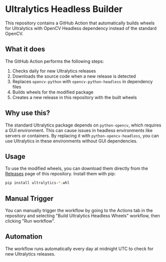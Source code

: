 # Ultralytics Headless Builder

This repository contains a GitHub Action that automatically builds wheels for Ultralytics with OpenCV Headless dependency instead of the standard OpenCV.

## What it does

The GitHub Action performs the following steps:

1. Checks daily for new Ultralytics releases
2. Downloads the source code when a new release is detected
3. Replaces `opencv-python` with `opencv-python-headless` in dependency files
4. Builds wheels for the modified package
5. Creates a new release in this repository with the built wheels

## Why use this?

The standard Ultralytics package depends on `python-opencv`, which requires a GUI environment. This can cause issues in headless environments like servers or containers. By replacing it with `python-opencv-headless`, you can use Ultralytics in these environments without GUI dependencies.

## Usage

To use the modified wheels, you can download them directly from the [Releases](../../releases) page of this repository. Install them with pip:

```bash
pip install ultralytics-*.whl
```

## Manual Trigger

You can manually trigger the workflow by going to the Actions tab in the repository and selecting "Build Ultralytics Headless Wheels" workflow, then clicking "Run workflow".

## Automation

The workflow runs automatically every day at midnight UTC to check for new Ultralytics releases. 